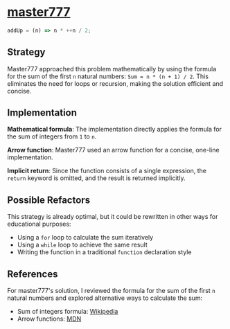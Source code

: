 # [master777](https://edabit.com/user/qeFAzzrvoEZBD2mfc)

```javascript
addUp = (n) => n * ++n / 2;
```

## Strategy

Master777 approached this problem mathematically by using the formula for the sum of the first `n` natural numbers: `Sum = n * (n + 1) / 2`. This eliminates the need for loops or recursion, making the solution efficient and concise.

## Implementation

**Mathematical formula**: The implementation directly applies the formula for the sum of integers from `1` to `n`.

**Arrow function**: Master777 used an arrow function for a concise, one-line implementation.

**Implicit return**: Since the function consists of a single expression, the `return` keyword is omitted, and the result is returned implicitly.

## Possible Refactors

This strategy is already optimal, but it could be rewritten in other ways for educational purposes:

- Using a `for` loop to calculate the sum iteratively
- Using a `while` loop to achieve the same result
- Writing the function in a traditional `function` declaration style

## References

For master777's solution, I reviewed the formula for the sum of the first `n` natural numbers and explored alternative ways to calculate the sum:

- Sum of integers formula: [Wikipedia](https://en.wikipedia.org/wiki/Arithmetic_progression)
- Arrow functions: [MDN](https://developer.mozilla.org/en-US/docs/Web/JavaScript/Reference/Functions/Arrow_functions)